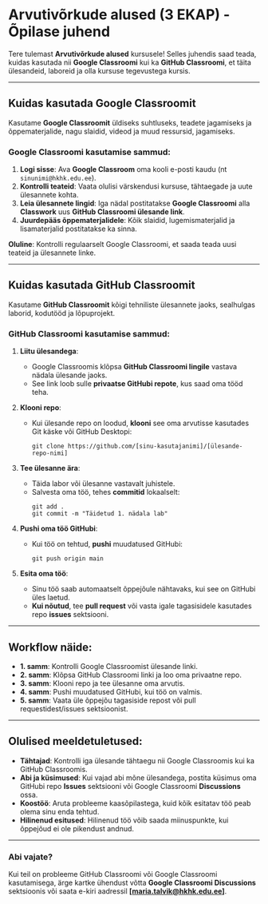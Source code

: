 
# Arvutivõrkude alused (3 EKAP) - Õpilase juhend

Tere tulemast **Arvutivõrkude alused** kursusele! Selles juhendis saad teada, kuidas kasutada nii **Google Classroomi** kui ka **GitHub Classroomi**, et täita ülesandeid, laboreid ja olla kursuse tegevustega kursis.

---

## Kuidas kasutada Google Classroomit

Kasutame **Google Classroomit** üldiseks suhtluseks, teadete jagamiseks ja õppematerjalide, nagu slaidid, videod ja muud ressursid, jagamiseks.

### Google Classroomi kasutamise sammud:
1. **Logi sisse**: Ava **Google Classroom** oma kooli e-posti kaudu (nt `sinunimi@hkhk.edu.ee`).
2. **Kontrolli teateid**: Vaata olulisi värskendusi kursuse, tähtaegade ja uute ülesannete kohta.
3. **Leia ülesannete lingid**: Iga nädal postitatakse **Google Classroomi** alla **Classwork** uus **GitHub Classroomi ülesande link**.
4. **Juurdepääs õppematerjalidele**: Kõik slaidid, lugemismaterjalid ja lisamaterjalid postitatakse ka sinna.

**Oluline**: Kontrolli regulaarselt Google Classroomi, et saada teada uusi teateid ja ülesannete linke.

---

## Kuidas kasutada GitHub Classroomit

Kasutame **GitHub Classroomit** kõigi tehniliste ülesannete jaoks, sealhulgas laborid, kodutööd ja lõpuprojekt.

### GitHub Classroomi kasutamise sammud:
1. **Liitu ülesandega**:
   - Google Classroomis klõpsa **GitHub Classroomi lingile** vastava nädala ülesande jaoks.
   - See link loob sulle **privaatse GitHubi repote**, kus saad oma tööd teha.

2. **Klooni repo**:
   - Kui ülesande repo on loodud, **klooni** see oma arvutisse kasutades Git käske või GitHub Desktopi:
     ```
     git clone https://github.com/[sinu-kasutajanimi]/[ülesande-repo-nimi]
     ```

3. **Tee ülesanne ära**:
   - Täida labor või ülesanne vastavalt juhistele.
   - Salvesta oma töö, tehes **commitid** lokaalselt:
     ```
     git add .
     git commit -m "Täidetud 1. nädala lab"
     ```

4. **Pushi oma töö GitHubi**:
   - Kui töö on tehtud, **pushi** muudatused GitHubi:
     ```
     git push origin main
     ```

5. **Esita oma töö**:
   - Sinu töö saab automaatselt õppejõule nähtavaks, kui see on GitHubi üles laetud.
   - **Kui nõutud**, tee **pull request** või vasta igale tagasisidele kasutades repo **issues** sektsiooni.

---

## Workflow näide:

- **1. samm**: Kontrolli Google Classroomist ülesande linki.
- **2. samm**: Klõpsa GitHub Classroomi linki ja loo oma privaatne repo.
- **3. samm**: Klooni repo ja tee ülesanne oma arvutis.
- **4. samm**: Pushi muudatused GitHubi, kui töö on valmis.
- **5. samm**: Vaata üle õppejõu tagasiside repost või pull requestidest/issues sektsioonist.

---

## Olulised meeldetuletused:

- **Tähtajad**: Kontrolli iga ülesande tähtaegu nii Google Classroomis kui ka GitHub Classroomis.
- **Abi ja küsimused**: Kui vajad abi mõne ülesandega, postita küsimus oma GitHubi repo **Issues** sektsiooni või Google Classroomi **Discussions** ossa.
- **Koostöö**: Aruta probleeme kaasõpilastega, kuid kõik esitatav töö peab olema sinu enda tehtud.
- **Hilinenud esitused**: Hilinenud töö võib saada miinuspunkte, kui õppejõud ei ole pikendust andnud.

---

### Abi vajate?

Kui teil on probleeme GitHub Classroomi või Google Classroomi kasutamisega, ärge kartke ühendust võtta **Google Classroomi Discussions** sektsioonis või saata e-kiri aadressil **[maria.talvik@hkhk.edu.ee]**.
